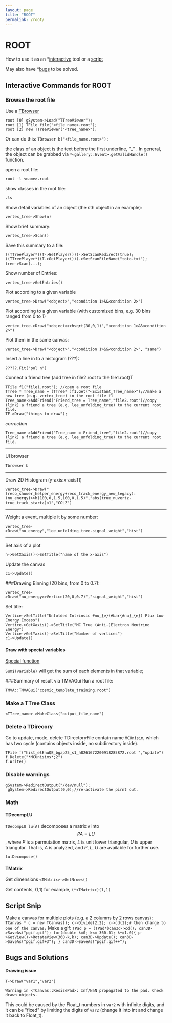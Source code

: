 ```yaml
---
layout: page
title: "ROOT"
permalink: /root/
---
```


# ROOT

How to use it as an *[interactive](#interactive-commands-for-root) tool or a [script](#script-snip)

May also have *[bugs](#bugs-and-solutions) to be solved.

## Interactive Commands for ROOT

### Browse the root file
Use a [TBrowser](https://root.cern.ch/doc/master/classTTreeViewer.html)

```
root [0] gSystem->Load("TTreeViewer");
root [1] TFile file("<file_name>.root");
root [2] new TTreeViewer("<tree_name>");
```
Or can do this: `TBrowser b("<file_name.root>");`

the class of an object is the text before the first underline, "\_" .
In general, the object can be grabbed via `*<gallery::Event>.getValidHandle()` function.


open a root file:

    root -l <name>.root

show classes in the root file:

    .ls

Show detail variables of an object (the $n$th object in an example):

    vertex_tree->Show(n)

Show brief summary:

    vertex_tree->Scan()

Save this summary to a file:

	((TTreePlayer*)(T->GetPlayer()))->SetScanRedirect(true);
	((TTreePlayer*)(T->GetPlayer()))->SetScanFileName("toto.txt");
   	tree->Scan(...);  

Show number of Entries:

    vertex_tree->GetEntries()

Plot according to a given variable

    vertex_tree->Draw("<object>","<condition 1>&&<condition 2>")

Plot according to a given variable (with customized bins, e.g. 30 bins ranged from 0 to 1)

    vertex_tree->Draw("<object>>>hsqrt(30,0,1)","<condition 1>&&<condition 2>")

Plot them in the same canvas:

    vertex_tree->Draw("<object>","<condition 1>&&<condition 2>", "same")

Insert a line in to a histogram (???):

    ?????.Fit("pol n")

Connect a friend tree (add tree in file2.root to the file1.root)T

    TFile f1("file1.root"); //open a root file
    TTree * Tree_name = (TTree* )f1.Get("<Existant_Tree_name>");//make a new tree (e.g. vertex_tree) in the root file f1
    Tree_name->AddFriend("Friend_tree = Tree_name","file2.root")//copy (link) a friend a tree (e.g. lee_unfolding_tree) to the current root file.
    TF->Draw("things to draw");

*correction*

    Tree_name->AddFriend("Tree_name = Friend_tree","file2.root")//copy (link) a friend a tree (e.g. lee_unfolding_tree) to the current root file.
---
UI browser

    Tbrowser b

---
Draw 2D Histogram (y-axis:x-axisTl)

    vertex_tree->Draw("(reco_shower_helper_energy+reco_track_energy_new_legacy):(nu_energy)>>h(100,0,1.5,100,0,1.5)","abs(true_nuvertz-true_track_startz)<1","COLZ")

---
Weight a event, multiple it by some number:

    vertex_tree->Draw("nu_energy","lee_unfolding_tree.signal_weight","hist")

---
Set axis of a plot

    h->GetXaxis()->SetTitle("name of the x-axis")

Update the canvas

    c1->Update()

###Drawing
Binning (20 bins, from 0 to 0.7):

    vertex_tree->Draw("nu_energy>>Vertice(20,0,0.7)","signal_weight","hist")

Set title:

    Vertice->SetTitle("Unfolded Intrinsic #nu_{e}(#bar{#nu}_{e}) Flux Low Energy Excess")
    Vertice->GetXaxis()->SetTitle("MC True (Anti-)Electron Neutrino Energy")
    Vertice->GetYaxis()->SetTitle("Number of vertices")
    c1->Update()

#### Draw with special variables
[Special function](https://root.cern.ch/doc/master/classTTree.html)

`Sum$(variable)` will get the sum of each elements in that variable;


###Summary of result via TMVAGui
Run a root file:

    TMVA::TMVAGui("cosmic_template_training.root")

### Make a TTree Class
`<TTree_name>->MakeClass("output_file_name")`

### Delete a TDirecory

Go to update, mode, delete TDirectoryFile contain name `MCUnisim`, which has two cycle (contains objects inside, no subdirectory inside).
```
TFile f("hist_elEnuQE_bgap25_s1_h8261672200918285872.root ","update")
f.Delete("*MCUnisims*;2")
f.Write()
```

### Disable warnings
```
gSystem->RedirectOutput("/dev/null");
 gSystem->RedirectOutput(0,0);//re-activate the pirnt out.
```

### Math

#### TDecompLU
`TDecompLU lu(A)` decomposes a matrix `A` into $$PA=LU$$, where $P$ is a permutation matrix, $L$ is unit lower triangular, $U$ is upper triangular. That is, $A$ is analyzed, and $P$, $L$, $U$ are available for further use.

`lu.Decompose()`

#### TMatrix
Get dimensions `<TMatrix>->GetNrows()`

Get contents, (1,1) for example, `(*<TMatrix>)(1,1)`

## Script Snip
Make a canvas for multiple plots (e.g. a 2 columns by 2 rows canvas):
	```
    TCanvas * c = new TCanvas();
    c->Divide(2,2);
    c->cd(1);# then change to one of the canvas;
	```
Make a gif:
	```
	TPad p = (TPad*)can3d->cd();
    can3D->SaveAs("pgif.gif");
            for(double k=0; k<= 360.01; k+=1.0){
                p->GetView()->RotateView(360-k,k);
                 can3D->Update();
                 can3D->SaveAs("pgif.gif+3");
             }
    can3D->SaveAs("pgif.gif++");
	```

## Bugs and Solutions

#### Drawing issue

```
T->Draw("var1","var2")

Warning in <TCanvas::ResizePad>: Inf/NaN propagated to the pad. Check drawn objects.
```

This could be caused by the Float_t numbers in `var2` with infinite digits, and it can be "fixed" by limiting the digits of `var2` (change it into int and change it back to Float_t).
